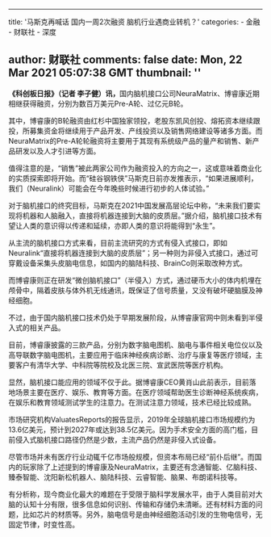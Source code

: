 
---
title: '马斯克再喊话 国内一周2次融资 脑机行业遇商业转机？'
categories: 
    - 金融
    - 财联社
    - 深度

author: 财联社
comments: false
date: Mon, 22 Mar 2021 05:07:38 GMT
thumbnail: ''
---

<div>   
<div class="m-b-10"><p><strong>《科创板日报》（记者 李子健）讯，</strong>国内脑机接口公司NeuraMatrix、博睿康近期相继获得融资，分别为数百万美元Pre-A轮、过亿元B轮。</p>
<p>其中，博睿康的B轮融资由红杉中国独家领投，老股东凯风创投、熔拓资本继续跟投，所募集资金将继续用于产品开发、产线投资以及销售网络建设等诸多方面。而NeuraMatrix的Pre-A轮轮融资将主要用于其现有系统级产品的量产和销售、新产品研发以及人才引进等方面。</p>
<p>值得注意的是，“销售”被此两家公司作为融资投入的方向之一，这或意味着商业化的实质探索即将开始。而“硅谷钢铁侠”马斯克日前亦发推表示，“如果进展顺利，我们（Neuralink）可能会在今年晚些时候进行初步的人体试验。”</p>
<p>对于脑机接口的终究目标，马斯克在2021中国发展高层论坛中称，“未来我们要实现将机器和人脑融入，直接将机器连接到大脑的皮质层。”据介绍，脑机接口技术有望让人类的意识得以传递和延续，亦即人类的意识将能得到“永生”。</p>
<p>从主流的脑机接口方式来看，目前主流研究的方式有侵入式接口，即如Neuralink“直接将机器连接到大脑的皮质层”；另一种则为非侵入式接口，通过可穿戴设备采集头皮脑电信息，如国内的脑陆科技、BrainCo则采取改种方式。</p>
<p>而博睿康则正在研发“微创脑机接口”（半侵入）方式，通过硬币大小的体内机埋在颅骨中，隔着皮肤与体外机无线通讯，既保证了信号质量，又没有破坏硬脑膜及神经细胞。</p>
<p>不过，由于国内脑机接口技术仍处于早期发展阶段，从博睿康官网中则未看到半侵入式的相关产品。</p>
<p>目前，博睿康披露的三款产品，分别为数字脑电图机、脑电与事件相关电位仪以及高导联数字脑电图机，主要应用于临床神经疾病诊断、治疗与康复等医疗领域，主要客户有清华大学、中科院等院校及北医三院、宣武医院等医疗机构。</p>
<p>显然，脑机接口能应用的领域不仅于此。据博睿康CEO黄肖山此前表示，目前落地场景主要在医疗、娱乐、教育等方面。在医疗领域帮助医生诊断神经系统疾病，在娱乐和教育领域测试学生的注意力。在测试注意力领域，技术已经比较成熟。</p>
<p>市场研究机构ValuatesReports的报告显示，2019年全球脑机接口市场规模约为13.6亿美元，预计到2027年或达到38.5亿美元。因为手术安全方面的高门槛，目前侵入式脑机接口路径仍然是少数，主流产品仍然是非侵入式设备。</p>
<p>尽管市场并未有医疗行业动辄千亿市场般规模，但资本布局已经“前仆后继”。而国内的玩家除了上述提到的博睿康及NeuraMatrix，主要还有念通智能、亿脑科技、臻泰智能、沈阳新松机器人、脑陆科技、云睿智能、脑果、布朗诺科技等。</p>
<p>有分析称，现今商业化最大的难题在于受限于脑科学发展水平，由于人类目前对大脑的认知十分有限，很多信息如何识别、传输和存储仍未清晰。还有材料方面的问题，比如芯片的材质等。另外，脑电信号是由神经细胞活动引发的生物电信号，无固定节律，时变性高。</p></div>  
</div>
            